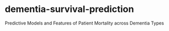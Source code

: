 # dementia-survival-prediction
Predictive Models and Features of Patient Mortality across Dementia Types
